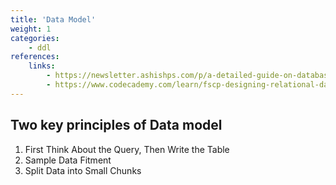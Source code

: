 ```yaml
---
title: 'Data Model'
weight: 1
categories:
    - ddl
references:
    links:
        - https://newsletter.ashishps.com/p/a-detailed-guide-on-database-indexes5
        - https://www.codecademy.com/learn/fscp-designing-relational-databases/modules/fscp-designing-a-database/cheatsheet
--- 
```



## Two key principles of Data model

1. First Think About the Query, Then Write the Table
3. Sample Data Fitment 
3. Split Data into Small Chunks
